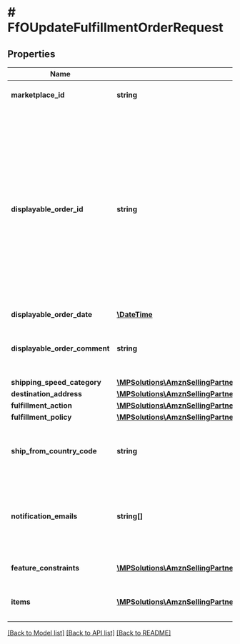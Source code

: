 # # FfOUpdateFulfillmentOrderRequest

## Properties

Name | Type | Description | Notes
------------ | ------------- | ------------- | -------------
**marketplace_id** | **string** | The marketplace the fulfillment order is placed against. | [optional]
**displayable_order_id** | **string** | A fulfillment order identifier that the seller creates. This value displays as the order identifier in recipient-facing materials such as the outbound shipment packing slip. The value of DisplayableOrderId should match the order identifier that the seller provides to the recipient. The seller can use the SellerFulfillmentOrderId for this value or they can specify an alternate value if they want the recipient to reference an alternate order identifier. | [optional]
**displayable_order_date** | [**\DateTime**](\DateTime.md) |  | [optional]
**displayable_order_comment** | **string** | Order-specific text that appears in recipient-facing materials such as the outbound shipment packing slip. | [optional]
**shipping_speed_category** | [**\MPSolutions\AmznSellingPartnerApi\Models\FulfillmentOutbound\FfOShippingSpeedCategory**](FfOShippingSpeedCategory.md) |  | [optional]
**destination_address** | [**\MPSolutions\AmznSellingPartnerApi\Models\FulfillmentOutbound\FfOAddress**](FfOAddress.md) |  | [optional]
**fulfillment_action** | [**\MPSolutions\AmznSellingPartnerApi\Models\FulfillmentOutbound\FfOFulfillmentAction**](FfOFulfillmentAction.md) |  | [optional]
**fulfillment_policy** | [**\MPSolutions\AmznSellingPartnerApi\Models\FulfillmentOutbound\FfOFulfillmentPolicy**](FfOFulfillmentPolicy.md) |  | [optional]
**ship_from_country_code** | **string** | The two-character country code for the country from which the fulfillment order ships. Must be in ISO 3166-1 alpha-2 format. | [optional]
**notification_emails** | **string[]** | A list of email addresses that the seller provides that are used by Amazon to send ship-complete notifications to recipients on behalf of the seller. | [optional]
**feature_constraints** | [**\MPSolutions\AmznSellingPartnerApi\Models\FulfillmentOutbound\FfOFeatureSettings[]**](FfOFeatureSettings.md) | A list of features and their fulfillment policies to apply to the order. | [optional]
**items** | [**\MPSolutions\AmznSellingPartnerApi\Models\FulfillmentOutbound\FfOUpdateFulfillmentOrderItem[]**](FfOUpdateFulfillmentOrderItem.md) | An array of fulfillment order item information for updating a fulfillment order. | [optional]

[[Back to Model list]](../../README.md#models) [[Back to API list]](../../README.md#endpoints) [[Back to README]](../../README.md)
